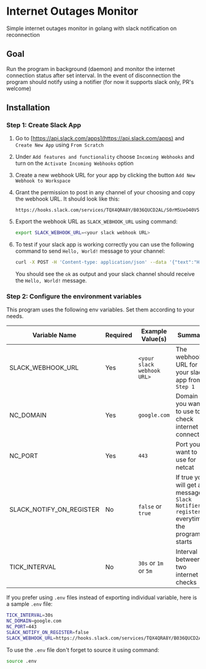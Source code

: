 # Internet Outages Monitor

Simple internet outages monitor in golang with slack notification on reconnection

## Goal

Run the program in background (daemon) and monitor the internet connection status after set interval.
In the event of disconnection the program should notify using a notifier (for now it supports slack only, PR's welcome)

## Installation

### Step 1: Create Slack App

1. Go to [https://api.slack.com/apps](https://api.slack.com/apps) and `Create New App` using `From Scratch`

1. Under `Add features and functionality` choose `Incoming Webhooks` and turn on the `Activate Incoming Webhooks` option

1. Create a new webhook URL for your app by clicking the button `Add New Webhook to Workspace`

1. Grant the permission to post in any channel of your choosing and copy the webhook URL. It should look like this:

    ```text
    https://hooks.slack.com/services/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
    ```

1. Export the webhook URL as `SLACK_WEBHOOK_URL` using command:

    ```bash
    export SLACK_WEBHOOK_URL=<your slack webhook URL>
    ```

1. To test if your slack app is working correctly you can use the following command to send `Hello, World!` message to your channel:

    ```bash
    curl -X POST -H 'Content-type: application/json' --data '{"text":"Hello, World!"}' <your slack webhook URL>
    ```

    You should see the `ok` as output and your slack channel should receive the `Hello, World!` message.

### Step 2: Configure the environment variables

This program uses the following env variables. Set them according to your needs.

| Variable Name | Required | Example Value(s) | Summary |
|--|--|--|--
| SLACK_WEBHOOK_URL | Yes | `<your slack webhook URL>` | The webhook URL for your slack app from `Step 1`
| NC_DOMAIN | Yes | `google.com` | Domain you want to use to check internet connection
| NC_PORT | Yes | `443` | Port you want to use for netcat
| SLACK_NOTIFY_ON_REGISTER | No | `false` or `true` | If true you will get a message `Slack Notifier registered` everytime the program starts
| TICK_INTERVAL | No | `30s` or `1m` or `5m` | Interval between two internet checks

If you prefer using `.env` files instead of exporting individual variable, here is a sample `.env` file:

```bash
TICK_INTERVAL=30s
NC_DOMAIN=google.com
NC_PORT=443
SLACK_NOTIFY_ON_REGISTER=false
SLACK_WEBHOOK_URL=https://hooks.slack.com/services/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
```

To use the `.env` file don't forget to source it using command:

```bash
source .env
```

